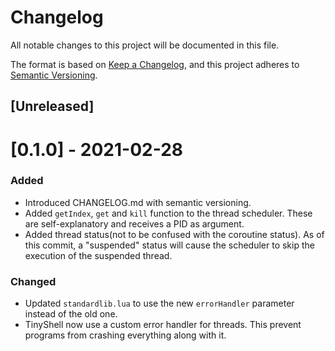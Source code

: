 # Changelog
All notable changes to this project will be documented in this file.

The format is based on [Keep a Changelog](https://keepachangelog.com/en/1.0.0/),
and this project adheres to [Semantic Versioning](https://semver.org/spec/v2.0.0.html).

## [Unreleased]

# [0.1.0] - 2021-02-28
### Added
- Introduced CHANGELOG.md with semantic versioning.
- Added `getIndex`, `get` and `kill` function to the thread scheduler. These are self-explanatory and receives a PID as argument.
- Added thread status(not to be confused with the coroutine status). As of this commit, a "suspended" status will cause the scheduler to skip the execution of the suspended thread.

### Changed
- Updated `standardlib.lua` to use the new `errorHandler` parameter instead of the old one.
- TinyShell now use a custom error handler for threads. This prevent programs from crashing everything along with it.
